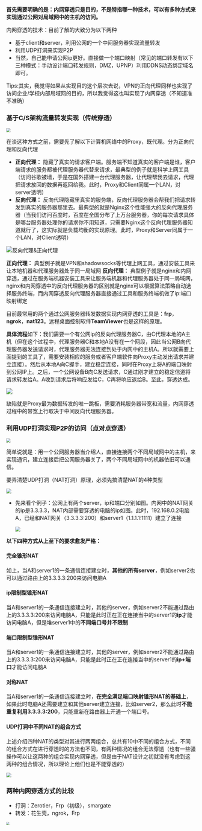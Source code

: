 
**首先需要明确的是：内网穿透只是目的，不是特指哪一种技术，可以有多种方式来实现通过公网对局域网中的主机的访问。**

内网穿透的技术：目前了解的大致分为以下两种

* 基于client和server，利用公网的一个中间服务器实现流量转发
* 利用UDP打洞来实现P2P
* 当然，自己能申请公网ip更好。直接做一个端口映射（常见的端口转发有以下三种模式：手动设计端口转发规则，DMZ，UPNP）利用DDNS动态绑定域名即可。

Tips:其实，我觉得如果从实现目的这个层次去说，VPN的正向代理同样也实现了访问企业/学校内部局域网的目的，所以我觉得这也叫实现了内网穿透（不知道准不准确）

### 基于C/S架构流量转发实现（传统穿透）

<img src="https://jack-blog-img.obs.cn-north-4.myhuaweicloud.com/github-page/img20201229113152.png" style="zoom: 67%;" />

在谈这种方式之前，需要先了解以下计算机网络中的Proxy，既代理。分为正向代理和反向代理

* **正向代理：** 隐藏了真实的请求客户端。服务端不知道真实的客户端是谁，客户端请求的服务都被代理服务器代替来请求，最典型的例子就是科学上网工具（访问谷歌被墙，于是在国外搭建一台代理服务器，让代理帮我去请求，代理把请求放回的数据再返回给我。此时，Proxy和Client同属一个LAN，对server透明）
* **反向代理：** 反向代理隐藏里真实的服务端，反向代理服务器会帮我们把请求转发到真实的服务器那里去。最典型的就是Nginx这个性能强大的反向代理服务器（当我们访问百度时，百度在全国分布了上万台服务器，你的每次请求具体是哪台服务器处理你的请求你不用知道，只需要Nginx这个反向代理服务器知道就行了，这实际就是负载均衡的实现原理。此时，Proxy和Server同属于一个LAN，对Client透明）

![反向代理&正向代理](https://img-blog.csdnimg.cn/20190715113403480.png?x-oss-process=image/watermark,type_ZmFuZ3poZW5naGVpdGk,shadow_10,text_aHR0cHM6Ly9ibG9nLmNzZG4ubmV0L3FxXzQyODQ4Nzcz,size_16,color_FFFFFF,t_70)

**正向代理：** 典型例子就是VPN和shadowsocks等代理上网工具，通过安装工具来让本地机器和代理服务器处于同一局域网
**反向代理：** 典型例子就是nginx和内网穿透，通过在服务端机器安装工具来让服务端机器和代理服务器处于同一局域网，nginx和内网穿透中的反向代理服务器的区别就是nginx可以根据算法策略自动选择服务终端，而内网穿透反向代理服务器直接通过工具和服务终端机做了ip:端口映射绑定

目前最常用的两个通过公网服务器转发数据实现内网穿透的工具是：**frp**，**ngrok**，**nat123**。远程桌面控制软件**TeamViewer**也是这样的原理。

**具体流程**如下：我们需要一个有公网ip的反向代理服务器C，由C代理本地的A主机（但在这个过程中，代理服务器C和本地A没有在一个网段，因此当公网B向代理服务器发送请求时，代理服务器无法连接到处于内网中的主机A。所以就需要上面提到的工具了，需要安装相应的服务或者客户端软件向Proxy主动发出请求并建立连接）。然后从本地A向C握手，建立稳定连接，同时在Proxy上将A的端口映射到公网IP上。之后，一个公网设备B向C发送请求，C通过刚才建立的稳定信道将请求转发给A。A收到请求后将响应发给C，C再将响应返给B。至此，穿透达成。

![](https://jack-blog-img.obs.cn-north-4.myhuaweicloud.com/github-page/img20201229095308.png)

缺陷就是Proxy最为数据转发的唯一跳板，需要消耗服务器带宽和流量，内网穿透过程中的带宽上行取决于中间反向代理服务器。

### 利用UDP打洞实现P2P的访问（点对点穿透）

<img src="https://jack-blog-img.obs.cn-north-4.myhuaweicloud.com/github-page/img20201229113151.png" style="zoom:67%;" />

简单说就是：用一个公网服务器当介绍人，直接连接两个不同局域网中的主机，来实现通讯，建立连接后把公网服务器关了，两个不同局域网中的机器依旧可以通信。

要弄清楚UDP打洞（NAT打洞）原理，必须先搞清楚NAT的4种类型

<img src="https://jack-blog-img.obs.cn-north-4.myhuaweicloud.com/github-page/img20201228094312.webp" style="zoom:80%;" />

* 先来看个例子：公网上有两个server，ip和端口分别如图。内网中的NAT网关的ip是3.3.3.3，NAT内部需要穿透的电脑的ip如图。此时，192.168.0.2电脑A，已经和NAT网关（3.3.3.3:200）和server1（1.1.1.1:1111）建立了连接

  <img src="https://jack-blog-img.obs.cn-north-4.myhuaweicloud.com/github-page/img20201228095516.png" style="zoom:80%;" />

**以下四种方式从上至下的要求愈发严格：**

#### 完全锥形NAT

如上，当A和server1的一条通信连接建立时，**其他的所有server**，例如server2也可以通过路由上的3.3.3.3:200来访问电脑A

#### ip限制型锥形NAT

当A和server1的一条通信连接建立时，其他的server，例如server2不能通过路由上的3.3.3.3:200来访问电脑A，只能是此时正在正在连接当中的server1的**ip**才能访问电脑A，但是堆server1中的**不同端口号并不限制**

#### 端口限制型锥形NAT

当A和server1的一条通信连接建立时，其他的server，例如server2不能通过路由上的3.3.3.3:200来访问电脑A，只能是此时正在正在连接当中的server1的**ip+端口**才能访问电脑A

#### 对称NAT

当A和server1的一条通信连接建立时，**在完全满足端口映射锥形NAT的基础上**，如果此时电脑A还需要建立和其他server建立连接，比如server2，那么此时**不能重复利用3.3.3.3:200**，只能重新在路由器上开通一个端口号。

#### UDP打洞中不同NAT的组合方式

上述介绍四种NAT的类型对其进行两两组合，总共有10中不同的组合方式，不同的组合方式在进行穿透时的方法也不同，有两种情况的组合无法穿透（也有一些骚操作可以让这两种的组合实现内网穿透，但是由于NAT设计之初就没有考虑到这两种的组合情况，所以理论上他们也是不能穿透的）

<img src="https://jack-blog-img.obs.cn-north-4.myhuaweicloud.com/github-page/img20201228102002.webp" style="zoom:80%;" />

### 两种内网穿透方式的比较

* 打洞：Zerotier，Frp（初级），smargate
* 转发：花生壳，ngrok，Frp

<img src="https://jack-blog-img.obs.cn-north-4.myhuaweicloud.com/github-page/img20201229113158.png" style="zoom: 50%;" />